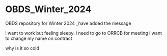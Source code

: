 # OBDS_Winter_2024

OBDS repository for Winter 2024 _have added the message

i want to work but feeling sleepy.
i need to go to ORRCB for meeting
i want to change my name on contract

why is it so cold
